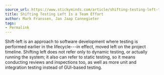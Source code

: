 ```yaml
---
source_url: https://www.stickyminds.com/article/shifting-testing-left-team-effort
title: Shifting Testing Left Is a Team Effort
author: Mark Franssen, Jan Jaap Cannegieter
tags:
- Permalink
---
```


Shift-left is an approach to software development where testing is performed earlier in the lifecycle---in effect, moved left on the project timeline. Shifting left does not refer only to dynamic testing, or actually running the system; it also can refer to static testing, so it means conducting reviews and inspections too, as well as more unit and integration testing instead of GUI-based testing. 
